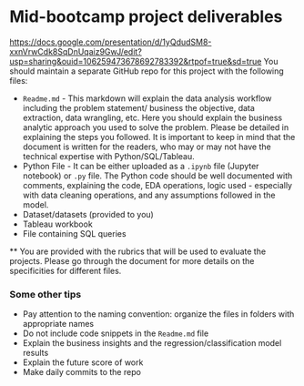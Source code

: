 # Mid-bootcamp project deliverables
https://docs.google.com/presentation/d/1yQdudSM8-xxnVrwCdk8SqDnUqaiz9GwJ/edit?usp=sharing&ouid=106259473678692783392&rtpof=true&sd=true
You should maintain a separate GitHub repo for this project with the following files:

- `Readme.md` - This markdown will explain the data analysis workflow including the problem statement/ business the objective, data extraction, data wrangling, etc. Here you should explain the business analytic approach you used to solve the problem. Please be detailed in explaining the steps you followed. It is important to keep in mind that the document is written for the readers, who may or may not have the technical expertise with Python/SQL/Tableau.
- Python File - It can be either uploaded as a `.ipynb` file (Jupyter notebook) or `.py` file. The Python code should be well documented with comments, explaining the code, EDA operations, logic used - especially with data cleaning operations, and any assumptions followed in the model.
- Dataset/datasets (provided to you)
- Tableau workbook
- File containing SQL queries

\*\* You are provided with the rubrics that will be used to evaluate the projects. Please go through the document for more details on the specificities for different files.

### Some other tips

- Pay attention to the naming convention: organize the files in folders with appropriate names
- Do not include code snippets in the `Readme.md` file
- Explain the business insights and the regression/classification model results
- Explain the future score of work
- Make daily commits to the repo

